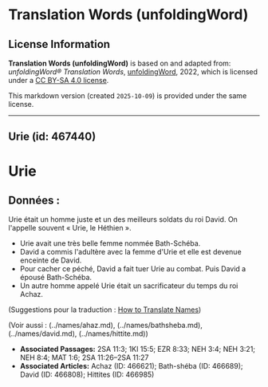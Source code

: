 # Translation Words (unfoldingWord)

## License Information

**Translation Words (unfoldingWord)** is based on and adapted from: _unfoldingWord® Translation Words_, [unfoldingWord](https://unfoldingword.org/utw), 2022, which is licensed under a [CC BY-SA 4.0 license](https://creativecommons.org/licenses/by-sa/4.0/legalcode.en).

This markdown version (created `2025-10-09`) is provided under the same license.



--------------------------------

## Urie (id: 467440)

Urie
====

Données :
---------

Urie était un homme juste et un des meilleurs soldats du roi David. On l'appelle souvent « Urie, le Héthien ».

* Urie avait une très belle femme nommée Bath\-Schéba.
* David a commis l'adultère avec la femme d'Urie et elle est devenue enceinte de David.
* Pour cacher ce péché, David a fait tuer Urie au combat. Puis David a épousé Bath\-Schéba.
* Un autre homme appelé Urie était un sacrificateur du temps du roi Achaz.

(Suggestions pour la traduction : [How to Translate Names](rc://en/ta/man/translate/translate-names))

(Voir aussi : (../names/ahaz.md), (../names/bathsheba.md), (../names/david.md), (../names/hittite.md))

* **Associated Passages:** 2SA 11:3; 1KI 15:5; EZR 8:33; NEH 3:4; NEH 3:21; NEH 8:4; MAT 1:6; 2SA 11:26–2SA 11:27
* **Associated Articles:** Achaz (ID: 466621); Bath-shéba (ID: 466689); David (ID: 466808); Hittites (ID: 466985)

